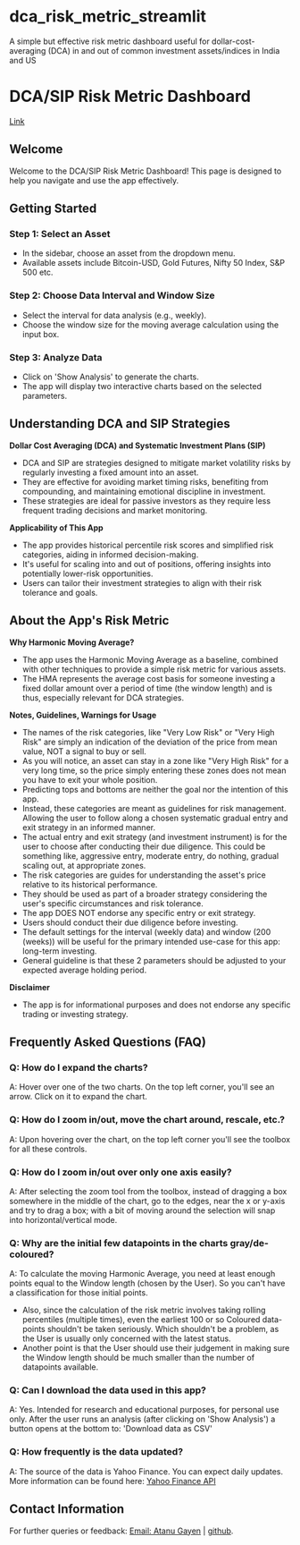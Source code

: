 # dca_risk_metric_streamlit
A simple but effective risk metric dashboard useful for dollar-cost-averaging (DCA) in and out of common investment assets/indices in India and US

# DCA/SIP Risk Metric Dashboard
[Link](https://dca-risk.streamlit.app/)

## Welcome
Welcome to the DCA/SIP Risk Metric Dashboard! This page is designed to help you navigate and use the app effectively.

## Getting Started
### Step 1: Select an Asset
- In the sidebar, choose an asset from the dropdown menu.
- Available assets include Bitcoin-USD, Gold Futures, Nifty 50 Index, S&P 500 etc.

### Step 2: Choose Data Interval and Window Size
- Select the interval for data analysis (e.g., weekly).
- Choose the window size for the moving average calculation using the input box.

### Step 3: Analyze Data
- Click on 'Show Analysis' to generate the charts.
- The app will display two interactive charts based on the selected parameters.

## Understanding DCA and SIP Strategies
**Dollar Cost Averaging (DCA) and Systematic Investment Plans (SIP)**
- DCA and SIP are strategies designed to mitigate market volatility risks by regularly investing a fixed amount into an asset.
- They are effective for avoiding market timing risks, benefiting from compounding, and maintaining emotional discipline in investment.
- These strategies are ideal for passive investors as they require less frequent trading decisions and market monitoring.

**Applicability of This App**
- The app provides historical percentile risk scores and simplified risk categories, aiding in informed decision-making.
- It's useful for scaling into and out of positions, offering insights into potentially lower-risk opportunities.
- Users can tailor their investment strategies to align with their risk tolerance and goals.

## About the App's Risk Metric
**Why Harmonic Moving Average?**
- The app uses the Harmonic Moving Average as a baseline, combined with other techniques to provide a simple risk metric for various assets.
- The HMA represents the average cost basis for someone investing a fixed dollar amount over a period of time (the window length) and is thus, especially relevant for DCA strategies.

**Notes, Guidelines, Warnings for Usage**
- The names of the risk categories, like "Very Low Risk" or "Very High Risk" are simply an indication of the deviation of the price from mean value, NOT a signal to buy or sell.
- As you will notice, an asset can stay in a zone like "Very High Risk" for a very long time, so the price simply entering these zones does not mean you have to exit your whole position.
- Predicting tops and bottoms are neither the goal nor the intention of this app.
- Instead, these categories are meant as guidelines for risk management. Allowing the user to follow along a chosen systematic gradual entry and exit strategy in an informed manner.
- The actual entry and exit strategy (and investment instrument) is for the user to choose after conducting their due diligence. This could be something like, aggressive entry, moderate entry, do nothing, gradual scaling out, at appropriate zones.
- The risk categories are guides for understanding the asset's price relative to its historical performance.
- They should be used as part of a broader strategy considering the user's specific circumstances and risk tolerance.
- The app DOES NOT endorse any specific entry or exit strategy.
- Users should conduct their due diligence before investing.
- The default settings for the interval (weekly data) and window (200 (weeks)) will be useful for the primary intended use-case for this app: long-term investing.
- General guideline is that these 2 parameters should be adjusted to your expected average holding period.

**Disclaimer**
- The app is for informational purposes and does not endorse any specific trading or investing strategy.

## Frequently Asked Questions (FAQ)
### Q: How do I expand the charts?
A: Hover over one of the two charts. On the top left corner, you'll see an arrow. Click on it to expand the chart.

### Q: How do I zoom in/out, move the chart around, rescale, etc.?
A: Upon hovering over the chart, on the top left corner you'll see the toolbox for all these controls.

### Q: How do I zoom in/out over only one axis easily?
A: After selecting the zoom tool from the toolbox, instead of dragging a box somewhere in the middle of the chart, go to the edges, near the x or y-axis and try to drag a box; with a bit of moving around the selection will snap into horizontal/vertical mode.

### Q: Why are the initial few datapoints in the charts gray/de-coloured?
A: To calculate the moving Harmonic Average, you need at least enough points equal to the Window length (chosen by the User). So you can't have a classification for those initial points.
- Also, since the calculation of the risk metric involves taking rolling percentiles (multiple times), even the earliest 100 or so Coloured data-points shouldn't be taken seriously. Which shouldn't be a problem, as the User is usually only concerned with the latest status.
- Another point is that the User should use their judgement in making sure the Window length should be much smaller than the number of datapoints available.

### Q: Can I download the data used in this app?
A: Yes. Intended for research and educational purposes, for personal use only. After the user runs an analysis (after clicking on 'Show Analysis') a button opens at the bottom to: 'Download data as CSV'

### Q: How frequently is the data updated?
A: The source of the data is Yahoo Finance. You can expect daily updates. More information can be found here: [Yahoo Finance API](https://github.com/ranaroussi/yfinance)

## Contact Information
For further queries or feedback: [Email: Atanu Gayen](jothe3inv@gmail.com) | [github](https://github.com/tchala981/dca_risk_metric_streamlit).